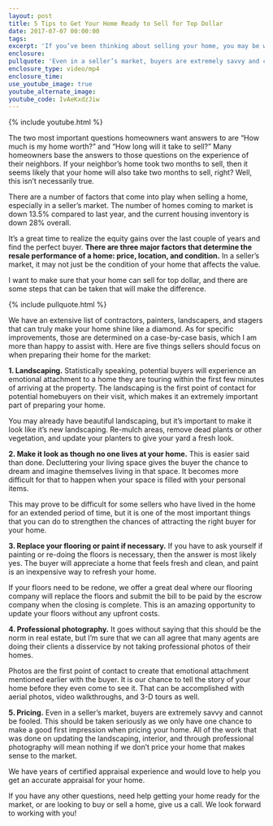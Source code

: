 ```yaml
---
layout: post
title: 5 Tips to Get Your Home Ready to Sell for Top Dollar
date: 2017-07-07 00:00:00
tags:
excerpt: 'If you’ve been thinking about selling your home, you may be worried that it’s not ready to sell. I’ve listed a few things you can do to get your home ready to sell for top dollar.'
enclosure:
pullquote: 'Even in a seller’s market, buyers are extremely savvy and cannot be fooled.'
enclosure_type: video/mp4
enclosure_time:
use_youtube_image: true
youtube_alternate_image:
youtube_code: IvAeKxdzJiw
---
```



{% include youtube.html %}

The two most important questions homeowners want answers to are “How much is my home worth?” and “How long will it take to sell?” Many homeowners base the answers to those questions on the experience of their neighbors. If your neighbor’s home took two months to sell, then it seems likely that your home will also take two months to sell, right? Well, this isn’t necessarily true.

There are a number of factors that come into play when selling a home, especially in a seller’s market. The number of homes coming to market is down 13.5% compared to last year, and the current housing inventory is down 28% overall.

It’s a great time to realize the equity gains over the last couple of years and find the perfect buyer. **There are three major factors that determine the resale performance of a home: price, location, and condition.** In a seller’s market, it may not just be the condition of your home that affects the value.

I want to make sure that your home can sell for top dollar, and there are some steps that can be taken that will make the difference.

{% include pullquote.html %}

We have an extensive list of contractors, painters, landscapers, and stagers that can truly make your home shine like a diamond. As for specific improvements, those are determined on a case-by-case basis, which I am more than happy to assist with. Here are five things sellers should focus on when preparing their home for the market:

**1. Landscaping.** Statistically speaking, potential buyers will experience an emotional attachment to a home they are touring within the first few minutes of arriving at the property. The landscaping is the first point of contact for potential homebuyers on their visit, which makes it an extremely important part of preparing your home.

You may already have beautiful landscaping, but it’s important to make it look like it’s new landscaping. Re-mulch areas, remove dead plants or other vegetation, and update your planters to give your yard a fresh look.

**2. Make it look as though no one lives at your home.** This is easier said than done. Decluttering your living space gives the buyer the chance to dream and imagine themselves living in that space. It becomes more difficult for that to happen when your space is filled with your personal items.

This may prove to be difficult for some sellers who have lived in the home for an extended period of time, but it is one of the most important things that you can do to strengthen the chances of attracting the right buyer for your home.

**3. Replace your flooring or paint if necessary.** If you have to ask yourself if painting or re-doing the floors is necessary, then the answer is most likely yes. The buyer will appreciate a home that feels fresh and clean, and paint is an inexpensive way to refresh your home.

If your floors need to be redone, we offer a great deal where our flooring company will replace the floors and submit the bill to be paid by the escrow company when the closing is complete. This is an amazing opportunity to update your floors without any upfront costs.

**4. Professional photography.** It goes without saying that this should be the norm in real estate, but I’m sure that we can all agree that many agents are doing their clients a disservice by not taking professional photos of their homes.

Photos are the first point of contact to create that emotional attachment mentioned earlier with the buyer. It is our chance to tell the story of your home before they even come to see it. That can be accomplished with aerial photos, video walkthroughs, and 3-D tours as well.

**5. Pricing.** Even in a seller’s market, buyers are extremely savvy and cannot be fooled. This should be taken seriously as we only have one chance to make a good first impression when pricing your home. All of the work that was done on updating the landscaping, interior, and through professional photography will mean nothing if we don’t price your home that makes sense to the market.

We have years of certified appraisal experience and would love to help you get an accurate appraisal for your home.

If you have any other questions, need help getting your home ready for the market, or are looking to buy or sell a home, give us a call. We look forward to working with you!